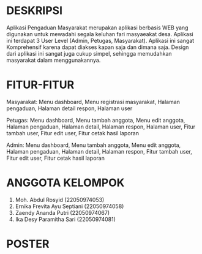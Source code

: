 # DESKRIPSI
Aplikasi Pengaduan Masyarakat merupakan aplikasi berbasis WEB yang digunakan untuk mewadahi segala keluhan fari masyaeakat desa. Aplikasi ini terdapat 3 User Level (Admin, Petugas, Masyarakat). Aplikasi ini sangat Komprehensif karena dapat diakses kapan saja dan dimana saja. Design dari aplikasi ini sangat juga cukup simpel, sehingga memudahkan masyarakat dalam menggunakannya.

# FITUR-FITUR
Masyarakat: Menu dashboard, Menu registrasi masyarakat, Halaman pengaduan, Halaman detail respon, Halaman user

Petugas: Menu dashboard, Menu tambah anggota, Menu edit anggota, Halaman pengaduan, Halaman detail, Halaman respon, Halaman user, Fitur tambah user, Fitur edit user, Fitur cetak hasil laporan

Admin: Menu dashboard, Menu tambah anggota, Menu edit anggota, Halaman pengaduan, Halaman detail, Halaman respon, Fitur tambah user, Fitur edit user, Fitur cetak hasil laporan

# ANGGOTA KELOMPOK
1. Moh. Abdul Rosyid (22050974053)
2. Ernika Frevita Ayu Septiani (22050974058)
3. Zaendy Ananda Putri (22050974067)
4. Ika Desy Paramitha Sari (22050974081)

# POSTER
